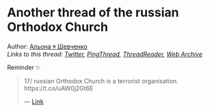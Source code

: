 # Another thread of the russian Orthodox Church

Author: [Альона ꑭ Шевченко](https://twitter.com/cryptodrftng)  
*Links to this thread: [Twitter](https://twitter.com/cryptodrftng/status/1540753664729423872), [PingThread](https://pingthread.com/thread/1540753664729423872), [ThreadReader](https://threadreaderapp.com/thread/1540753664729423872.html), [Web Archive](https://web.archive.org/web/*/https://twitter.com/cryptodrftng/status/1540753664729423872)*

Reminder ✨

<blockquote class="twitter-tweet">
    <p lang="en" dir="ltr">
    17/ russian Orthodox Church is a terrorist organisation. https://t.co/uAW0j2Gt6E<br />
    </p>
    &mdash; <a href="https://twitter.com/cryptodrftng/status/1528586528129261568">Link</a>
</blockquote>
